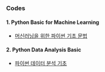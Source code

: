 ### Codes

#### 1. Python Basic for Machine Learning

* [머신러닝을 위한 파이썬 기초 문법](./python_basic_for_machine_learning.ipynb)

#### 2. Python Data Analysis Basic

* [파이썬 데이터 분석 기초](./python_data_analysis_basic.ipynb)
